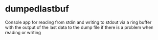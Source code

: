 # dumpedlastbuf
Console app for reading from stdin and writing to stdout via a ring buffer with the output of the last data to the dump file if there is a problem when reading or writing
